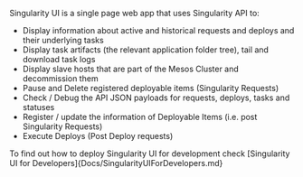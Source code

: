 Singularity UI is a single page web app that uses Singularity API to: 
- Display information about active and historical requests and deploys and their underlying tasks
- Display task artifacts (the relevant application folder tree), tail and download task logs  
- Display slave hosts that are part of the Mesos Cluster and decommission them
- Pause and Delete registered deployable items (Singularity Requests)
- Check / Debug the API JSON payloads for requests, deploys, tasks and statuses
- Register / update the information of Deployable Items (i.e. post Singularity Requests)
- Execute Deploys (Post Deploy requests)  

To find out how to deploy Singularity UI for development check [Singularity UI for Developers]{Docs/SingularityUIForDevelopers.md} 
